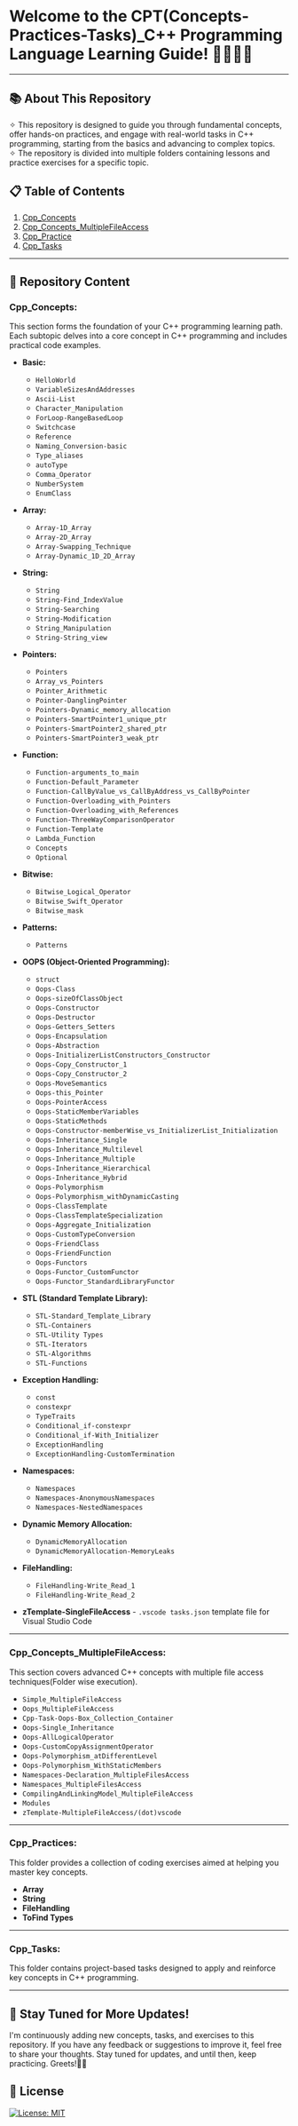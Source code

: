 # Welcome to the CPT(Concepts-Practices-Tasks)_C++ Programming Language Learning Guide! 👨🏻‍💻🚀
---
## 📚 About This Repository
✧ This repository is designed to guide you through fundamental concepts, offer hands-on practices, and engage with real-world tasks in C++ programming, starting from the basics and advancing to complex topics. <br>
✧ The repository is divided into multiple folders containing lessons and practice exercises for a specific topic.

## 📋 Table of Contents
1. [Cpp_Concepts](#cpp_concepts)  
2. [Cpp_Concepts_MultipleFileAccess](#cpp_concepts_multiplefileaccess)  
3. [Cpp_Practice](#cpp_practice)  
4. [Cpp_Tasks](#cpp_tasks)  
---
## 📖 Repository Content

### Cpp_Concepts:

This section forms the foundation of your C++ programming learning path. Each subtopic delves into a core concept in C++ programming and includes practical code examples.

- **Basic:**
   - `HelloWorld`
   - `VariableSizesAndAddresses`
   - `Ascii-List`
   - `Character_Manipulation`
   - `ForLoop-RangeBasedLoop`
   - `Switchcase`
   - `Reference`
   - `Naming_Conversion-basic`
   - `Type_aliases`
   - `autoType`
   - `Comma_Operator`
   - `NumberSystem`
   - `EnumClass`

- **Array:**
   - `Array-1D_Array`
   - `Array-2D_Array`
   - `Array-Swapping_Technique`
   - `Array-Dynamic_1D_2D_Array`

- **String:**
   - `String`
   - `String-Find_IndexValue`
   - `String-Searching`
   - `String-Modification`
   - `String_Manipulation`
   - `String-String_view`

- **Pointers:**
   - `Pointers`
   - `Array_vs_Pointers`
   - `Pointer_Arithmetic`
   - `Pointer-DanglingPointer`
   - `Pointers-Dynamic_memory_allocation`
   - `Pointers-SmartPointer1_unique_ptr`
   - `Pointers-SmartPointer2_shared_ptr`
   - `Pointers-SmartPointer3_weak_ptr`

- **Function:**
   - `Function-arguments_to_main`
   - `Function-Default_Parameter`
   - `Function-CallByValue_vs_CallByAddress_vs_CallByPointer`
   - `Function-Overloading_with_Pointers`
   - `Function-Overloading_with_References`
   - `Function-ThreeWayComparisonOperator`
   - `Function-Template`
   - `Lambda_Function`
   - `Concepts`
   - `Optional`

- **Bitwise:**
   - `Bitwise_Logical_Operator`
   - `Bitwise_Swift_Operator`
   - `Bitwise_mask`

- **Patterns:**
   - `Patterns`

- **OOPS (Object-Oriented Programming):**
   - `struct`
   - `Oops-Class`
   - `Oops-sizeOfClassObject`
   - `Oops-Constructor`
   - `Oops-Destructor`
   - `Oops-Getters_Setters`
   - `Oops-Encapsulation`
   - `Oops-Abstraction`
   - `Oops-InitializerListConstructors_Constructor`
   - `Oops-Copy_Constructor_1`
   - `Oops-Copy_Constructor_2`
   - `Oops-MoveSemantics`
   - `Oops-this_Pointer`
   - `Oops-PointerAccess`
   - `Oops-StaticMemberVariables`
   - `Oops-StaticMethods`
   - `Oops-Constructor-memberWise_vs_InitializerList_Initialization`
   - `Oops-Inheritance_Single`
   - `Oops-Inheritance_Multilevel`
   - `Oops-Inheritance_Multiple`
   - `Oops-Inheritance_Hierarchical`
   - `Oops-Inheritance_Hybrid`
   - `Oops-Polymorphism`
   - `Oops-Polymorphism_withDynamicCasting`
   - `Oops-ClassTemplate`
   - `Oops-ClassTemplateSpecialization`
   - `Oops-Aggregate_Initialization`
   - `Oops-CustomTypeConversion`
   - `Oops-FriendClass`
   - `Oops-FriendFunction`
   - `Oops-Functors`
   - `Oops-Functor_CustomFunctor`
   - `Oops-Functor_StandardLibraryFunctor`

- **STL (Standard Template Library):**
   - `STL-Standard_Template_Library`
   - `STL-Containers`
   - `STL-Utility Types`
   - `STL-Iterators`
   - `STL-Algorithms`
   - `STL-Functions`

- **Exception Handling:**
   - `const`
   - `constexpr`
   - `TypeTraits`
   - `Conditional_if-constexpr`
   - `Conditional_if-With_Initializer`
   - `ExceptionHandling`
   - `ExceptionHandling-CustomTermination`

- **Namespaces:**
   - `Namespaces`
   - `Namespaces-AnonymousNamespaces`
   - `Namespaces-NestedNamespaces`

- **Dynamic Memory Allocation:**
   - `DynamicMemoryAllocation`
   - `DynamicMemoryAllocation-MemoryLeaks`

- **FileHandling:**
   - `FileHandling-Write_Read_1`
   - `FileHandling-Write_Read_2`

- **zTemplate-SingleFileAccess** - `.vscode tasks.json` template file for Visual Studio Code

---

### Cpp_Concepts_MultipleFileAccess:

This section covers advanced C++ concepts with multiple file access techniques(Folder wise execution).

- `Simple_MultipleFileAccess`
- `Oops_MultipleFileAccess`
- `Cpp-Task-Oops-Box_Collection_Container`
- `Oops-Single_Inheritance`
- `Oops-AllLogicalOperator`
- `Oops-CustomCopyAssignmentOperator`
- `Oops-Polymorphism_atDifferentLevel`
- `Oops-Polymorphism_WithStaticMembers`
- `Namespaces-Declaration_MultipleFilesAccess`
- `Namespaces_MultipleFilesAccess`
- `CompilingAndLinkingModel_MultipleFileAccess`
- `Modules`
- `zTemplate-MultipleFileAccess/(dot)vscode`

---

### Cpp_Practices:

This folder provides a collection of coding exercises aimed at helping you master key concepts.

- **Array**
- **String**
- **FileHandling**
- **ToFind Types**

---

### Cpp_Tasks:

This folder contains project-based tasks designed to apply and reinforce key concepts in C++ programming.

---

## 📢 Stay Tuned for More Updates!

I'm continuously adding new concepts, tasks, and exercises to this repository. If you have any feedback or suggestions to improve it, feel free to share your thoughts. Stay tuned for updates, and until then, keep practicing. Greets!✌🏻

## 📜 License
[![License: MIT](https://img.shields.io/badge/License-MIT-yellow.svg)](https://opensource.org/licenses/MIT)

